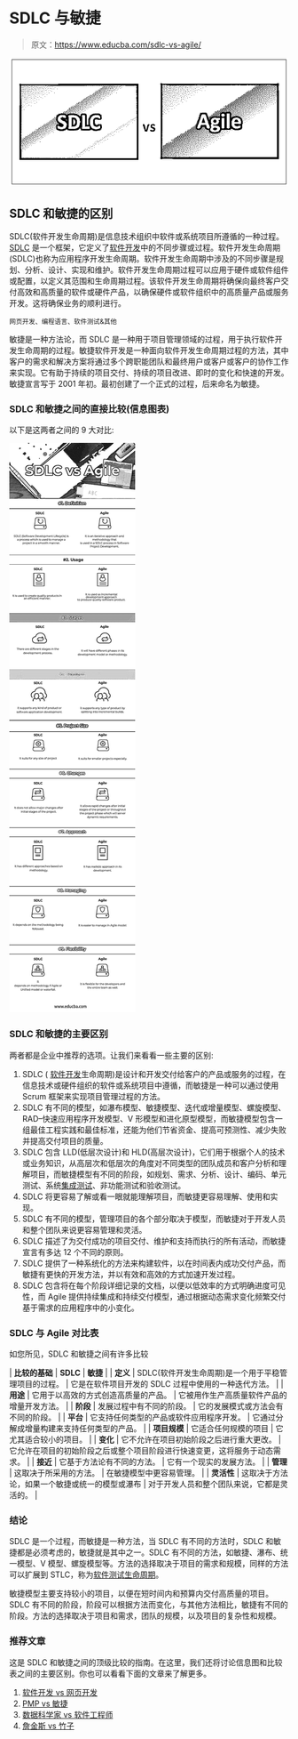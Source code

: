 # SDLC 与敏捷

> 原文：<https://www.educba.com/sdlc-vs-agile/>

![SDLC vs Agile](img/481a8c9e43aa1945b5b4c2d4e353e7e2.png)



## SDLC 和敏捷的区别

SDLC(软件开发生命周期)是信息技术组织中软件或系统项目所遵循的一种过程。 [SDLC](https://www.educba.com/sdlc-interview-questions/) 是一个框架，它定义了[软件开发](https://www.educba.com/software-development/)中的不同步骤或过程。软件开发生命周期(SDLC)也称为应用程序开发生命周期。软件开发生命周期中涉及的不同步骤是规划、分析、设计、实现和维护。软件开发生命周期过程可以应用于硬件或软件组件或配置，以定义其范围和生命周期过程。该软件开发生命周期将确保向最终客户交付高效和高质量的软件或硬件产品，以确保硬件或软件组织中的高质量产品或服务开发。这将确保业务的顺利进行。

<small>网页开发、编程语言、软件测试&其他</small>

敏捷是一种方法论，而 SDLC 是一种用于项目管理领域的过程，用于执行软件开发生命周期的过程。敏捷软件开发是一种面向软件开发生命周期过程的方法，其中客户的需求和解决方案将通过多个跨职能团队和最终用户或客户或客户的协作工作来实现。它有助于持续的项目交付、持续的项目改进、即时的变化和快速的开发。敏捷宣言写于 2001 年初。最初创建了一个正式的过程，后来命名为敏捷。

### SDLC 和敏捷之间的直接比较(信息图表)

以下是这两者之间的 9 大对比:

![SDLC vs Agile Infographics](img/14ecf104929970d1aa8ee4d3adcf8599.png)



### SDLC 和敏捷的主要区别

两者都是企业中推荐的选项。让我们来看看一些主要的区别:

1.  SDLC ( [软件开发](https://www.educba.com/what-is-software-development/)生命周期)是设计和开发交付给客户的产品或服务的过程，在信息技术或硬件组织的软件或系统项目中遵循，而敏捷是一种可以通过使用 Scrum 框架来实现项目管理过程的方法。
2.  SDLC 有不同的模型，如瀑布模型、敏捷模型、迭代或增量模型、螺旋模型、RAD–快速应用程序开发模型、V 形模型和进化原型模型，而敏捷模型包含一组最佳工程实践和最佳标准，还能为他们节省资金、提高可预测性、减少失败并提高交付项目的质量。
3.  SDLC 包含 LLD(低层次设计)和 HLD(高层次设计)，它们用于根据个人的技术或业务知识，从高层次和低层次的角度对不同类型的团队成员和客户分析和理解项目，而敏捷模型有不同的阶段，如规划、需求、分析、设计、编码、单元测试、系统[集成测试](https://www.educba.com/integration-testing/)、非功能测试和验收测试。
4.  SDLC 将更容易了解或看一眼就能理解项目，而敏捷更容易理解、使用和实现。
5.  SDLC 有不同的模型，管理项目的各个部分取决于模型，而敏捷对于开发人员和整个团队来说更容易管理和灵活。
6.  SDLC 描述了为交付成功的项目交付、维护和支持而执行的所有活动，而敏捷宣言有多达 12 个不同的原则。
7.  SDLC 提供了一种系统化的方法来构建软件，以在时间表内成功交付产品，而敏捷有更快的开发方法，并以有效和高效的方式加速开发过程。
8.  SDLC 包含将在每个阶段详细记录的文档，以便以低效率的方式明确进度可见性，而 Agile 提供持续集成和持续交付模型，通过根据动态需求变化频繁交付基于需求的应用程序中的小变化。

### SDLC 与 Agile 对比表

如您所见，SDLC 和敏捷之间有许多比较

| **比较的基础** | ****SDLC**** | ****敏捷**** |
| **定义** | SDLC(软件开发生命周期)是一个用于平稳管理项目的过程。 | 它是在软件项目开发的 SDLC 过程中使用的一种迭代方法。 |
| **用途** | 它用于以高效的方式创造高质量的产品。 | 它被用作生产高质量软件产品的增量开发方法。 |
| **阶段** | 发展过程中有不同的阶段。 | 它的发展模式或方法会有不同的阶段。 |
| **平台** | 它支持任何类型的产品或软件应用程序开发。 | 它通过分解成增量构建来支持任何类型的产品。 |
| **项目规模** | 它适合任何规模的项目 | 它尤其适合较小的项目。 |
| **变化** | 它不允许在项目初始阶段之后进行重大更改。 | 它允许在项目的初始阶段之后或整个项目阶段进行快速变更，这将服务于动态需求。 |
| **接近** | 它基于方法论有不同的方法。 | 它有一个现实的发展方法。 |
| **管理** | 这取决于所采用的方法。 | 在敏捷模型中更容易管理。 |
| **灵活性** | 这取决于方法论，如果一个敏捷或统一的模型或瀑布 | 对于开发人员和整个团队来说，它都是灵活的。 |

### 结论

SDLC 是一个过程，而敏捷是一种方法，当 SDLC 有不同的方法时，SDLC 和敏捷都是必须考虑的，敏捷就是其中之一。SDLC 有不同的方法，如敏捷、瀑布、统一模型、V 模型、螺旋模型等。方法的选择取决于项目的需求和规模，同样的方法可以扩展到 STLC，称为[软件测试生命周期](https://www.educba.com/software-testing-life-cycle/)。

敏捷模型主要支持较小的项目，以便在短时间内和预算内交付高质量的项目。SDLC 有不同的阶段，阶段可以根据方法而变化，与其他方法相比，敏捷有不同的阶段。方法的选择取决于项目和需求，团队的规模，以及项目的复杂性和规模。

### 推荐文章

这是 SDLC 和敏捷之间的顶级比较的指南。在这里，我们还将讨论信息图和比较表之间的主要区别。你也可以看看下面的文章来了解更多。

1.  [软件开发 vs 网页开发](https://www.educba.com/software-development-vs-web-development/)
2.  [PMP vs 敏捷](https://www.educba.com/pmp-certification-vs-agile-certification/)
3.  [数据科学家 vs 软件工程师](https://www.educba.com/data-scientist-vs-software-engineer/)
4.  [詹金斯 vs 竹子](https://www.educba.com/jenkins-vs-bamboo/)





